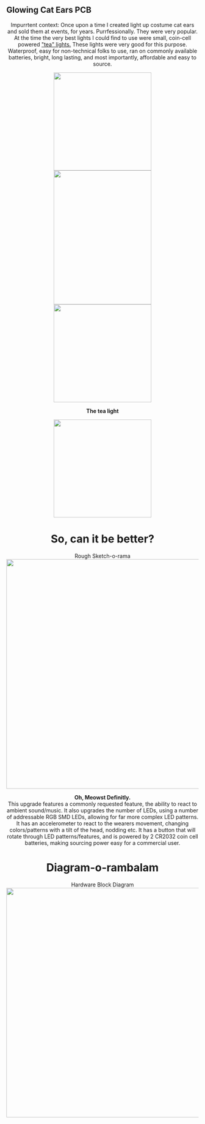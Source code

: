 ## Glowing Cat Ears PCB

<p align="center">
Impurrtent context: Once upon a time I created light up costume cat ears and sold them at events, for years. Purrfessionally. They were very popular. 
At the time the very best lights I could find to use were small, coin-cell powered <a href="https://www.flashingblinkylights.com/multicolor-submersible-led-lights-for-special-events.html">"tea" lights.</a>
These lights were very good for this purpose. Waterproof, easy for non-technical folks to use, ran on commonly available batteries, bright,
long lasting, and most importantly, affordable and easy to source.
</p>

<p align="center">
  <img src="https://user-images.githubusercontent.com/45607652/160159836-7e0fac41-5dd7-471e-ae22-7907f254dd95.JPG" width="256" height="256">
  <img src="https://user-images.githubusercontent.com/45607652/160161007-24552b37-0e7b-4166-82ac-ba488b863c9c.JPG" width="256" height="350">
  <img src="https://user-images.githubusercontent.com/45607652/160161331-750edbe6-1650-4db7-9a0f-04ea271aa91e.JPG" width="256" height="256">
</p>

<p align="center">
  <b>The tea light</b>
</p>

<p align="center">
  <img src="https://user-images.githubusercontent.com/45607652/160162273-c5899d05-c02e-46f1-a233-8735f89c1e90.gif" width="256" height="256">
</p>

<h1 align="center">
<b>So, can it be better?</b>
</h1>

<p align="center">
Rough Sketch-o-rama<br>
  <img src="https://user-images.githubusercontent.com/45607652/160163077-4bf79e8f-3458-4c7b-8a96-d8dd5b13458c.png" width="600" height="600">
</p>

<p align="center">
  <b>Oh, Meowst Definitly.</b><br>
This upgrade features a commonly requested feature, the ability to react to ambient sound/music. It also upgrades the number of LEDs, using
a number of addressable RGB SMD LEDs, allowing for far more complex LED patterns. It has an accelerometer to react to the wearers movement,
changing colors/patterns with a tilt of the head, nodding etc. It has a button that will rotate through LED patterns/features, and is powered
by 2 CR2032 coin cell batteries, making sourcing power easy for a commercial user. 
</p>

<h1 align="center">
<b>Diagram-o-rambalam</b>
</h1>

<p align="center">
Hardware Block Diagram<br>
  <img src="https://user-images.githubusercontent.com/45607652/160181144-425343d8-cda8-45dc-a72d-0a27a508d539.png" width="755" height="600">
</p>


